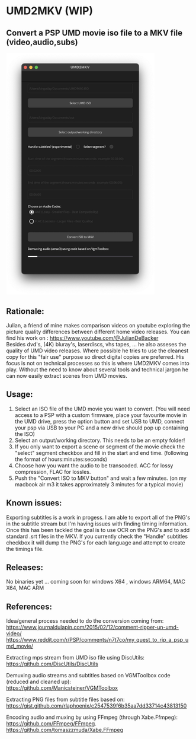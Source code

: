 # UMD2MKV (WIP)
## Convert a PSP UMD movie iso file to a MKV file (video,audio,subs)  
<img src="screenshot.jpg" alt="App Screenshot" width="400"/>  

## Rationale:

Julian, a friend of mine makes comparison videos on youtube exploring the picture quality differences between different home video releases.
You can find his work on : https://www.youtube.com/@JulianDeBacker  
Besides dvd's, (4K) bluray's, laserdiscs, vhs tapes, ... he also asseses the quality of UMD video releases.
Where possible he tries to use the cleanest copy for this "fair use" purpose so direct digital copies are preferred.
His focus is not on technical processes so this is where UMD2MKV comes into play.
Without the need to know about several tools and technical jargon he can now easily extract scenes from UMD movies.

## Usage:

1. Select an ISO file of the UMD movie you want to convert.
   (You will need access to a PSP with a custom firmware, place your favourite movie in the UMD drive, press the option button and set USB to UMD, connect your psp via USB to your PC and a new drive should pop up containing the ISO)
2. Select an output/working directory. This needs to be an empty folder!
3. If you only want to export a scene or segment of the movie check the "select" segment checkbox and fill in the start and end time. (following the format of hours:minutes:seconds)
4. Choose how you want the audio to be transcoded. ACC for lossy compression, FLAC for lossles.
5. Push the "Convert ISO to MKV button" and wait a few minutes. (on my macbook air m3 it takes approximately 3 minutes for a typical movie)

## Known issues:

Exporting subtitles is a work in progess.
I am able to export all of the PNG's in the subtitle stream but I'm having issues with finding timing information.
Once this has been tackled the goal is to use OCR on the PNG's and to add standard .srt files in the MKV.
If you currently check the "Handle" subtitles checkbox it will dump the PNG's for each language and attempt to create the timings file.

## Releases:
No binaries yet ... coming soon for windows X64 , windows ARM64, MAC X64, MAC ARM

## References:
Idea/general process needed to do the conversion coming from:  
https://www.journaldulapin.com/2015/02/12/comment-ripper-un-umd-video/  
https://www.reddit.com/r/PSP/comments/n7t7co/my_quest_to_rip_a_psp_umd_movie/  

Extracting mps stream from UMD iso file using DiscUtils:  
https://github.com/DiscUtils/DiscUtils   

Demuxing audio streams and subtitles based on VGMToolbox code (reduced and cleaned up):  
https://github.com/Manicsteiner/VGMToolbox  

Extracting PNG files from subtitle files based on:  
https://gist.github.com/rlaphoenix/c2547539f6b35aa7dd33714c43813150  

Encoding audio and muxing by using FFmpeg (through Xabe.Ffmpeg):  
https://github.com/FFmpeg/FFmpeg. 
https://github.com/tomaszzmuda/Xabe.FFmpeg  


